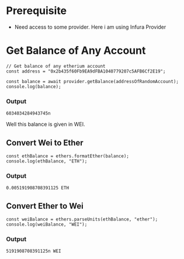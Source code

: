 # Prerequisite

- Need access to some provider. Here i am using Infura Provider

# Get Balance of Any Account

```
// Get balance of any etherium account
const address = "0x2b435f60Fb9EA9dFBA1040779207c5AFB6Cf2E19";

const balance = await provider.getBalance(addressOfRandomAccount);
console.log(balance);
```

### Output

`6034034284943745n`

Well this balance is given in WEI.

## Convert Wei to Ether

```
const ethBalance = ethers.formatEther(balance);
console.log(ethBalance, "ETH");
```

### Output

`0.005191908708391125 ETH`

## Convert Ether to Wei

```
const weiBalance = ethers.parseUnits(ethBalance, "ether");
console.log(weiBalance, "WEI");
```

### Output

`5191908708391125n WEI`
